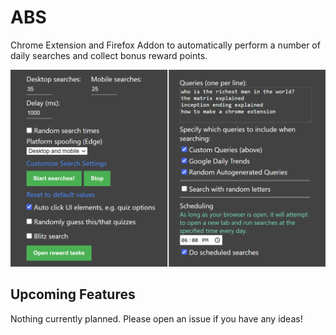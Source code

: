 # ABS
Chrome Extension and Firefox Addon to automatically perform a number of daily searches and collect bonus reward points.

![](/screenshots/popup.png)



## Upcoming Features

Nothing currently planned. Please open an issue if you have any ideas!
